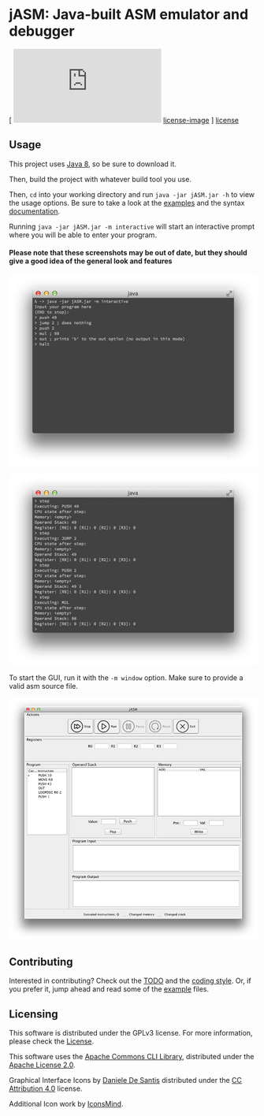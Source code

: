 # jASM: Java-built ASM emulator and debugger 
[ ![License] [license-image] ] [license]

[license-image]: https://img.shields.io/badge/License-GPLv3-blue.svg?style=flat
[license]: https://www.gnu.org/licenses/gpl-3.0-standalone.html

## Usage

This project uses [Java 8](http://www.oracle.com/technetwork/java/javase/downloads/jdk8-downloads-2133151.html), so be sure to download it.

Then, build the project with whatever build tool you use.

Then, `cd` into your working directory and run `java -jar jASM.jar -h` to view the usage options. Be sure to take a look at the [examples](examples/) and the syntax [documentation](doc/Syntax.md).

Running `java -jar jASM.jar -m interactive` will start an interactive prompt where you will be able to enter your program.

#### Please note that these screenshots may be out of date, but they should give a good idea of the general look and features

![Cli example1](images/cliscreenshot.png)

![Cli example2](images/cliscreenshot-commands.png)

To start the GUI, run it with the `-m window` option. Make sure to provide a valid asm source file. 

![Screenshot](images/screenshot.png)

## Contributing

Interested in contributing? Check out the [TODO](TODO.md) and the [coding style](doc/CodingStyle.md). Or, if you prefer it,
jump ahead and read some of the [example](examples/) files.


## Licensing

This software is distributed under the GPLv3 license. For more information, please check the [License](LICENSE).

This software uses the [Apache Commons CLI Library](http://commons.apache.org/proper/commons-cli/), distributed under the [Apache License 2.0](http://www.apache.org/licenses/LICENSE-2.0.txt).

Graphical Interface Icons by [Daniele De Santis](http://www.danieledesantis.net/) distributed under the [CC Attribution 4.0](http://creativecommons.org/licenses/by/4.0/legalcode) license.

Additional Icon work by [IconsMind](https://www.iconsmind.com).



